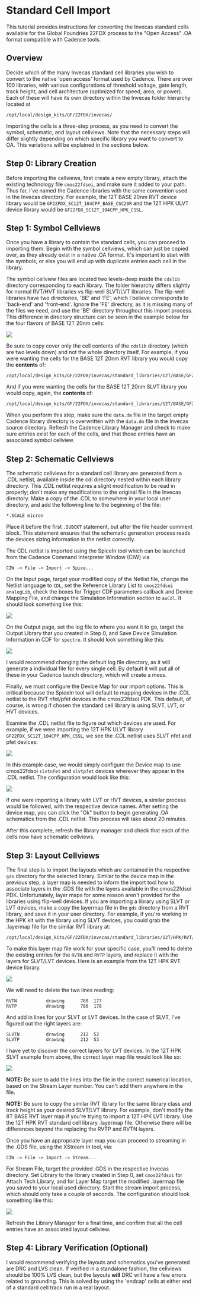 # Standard Cell Import

This tutorial provides instructions for converting the Invecas standard cells available for the Global Foundries 22FDX process to the "Open Access" .OA format compatible with Cadence tools.

## Overview

Decide which of the many Invecas standard cell libraries you wish to convert to the native 'open access' format used by Cadence. There are over 100 libraries, with various configurations of threshold voltage, gate length, track height, and cell architecture (optimized for speed, area, or power). Each of these will have its own directory within the Invecas folder hierarchy located at

```
/opt/local/design_kits/GF/22FDX/invecas/
```

Importing the cells is a three-step process, as you need to convert the symbol, schematic, and layout cellviews. Note that the necessary steps will differ slightly depending on which specific library you want to convert to OA. This variations will be explained in the sections below.

## Step 0: Library Creation

Before importing the cellviews, first create a new empty library, attach the existing technology file `cmos22fdsoi`, and make sure it added to your path. Thus far, I've named the Cadence libraries with the same convention used in the Invecas directory. For example, the 12T BASE 20nm RVT device library would be `GF22FDX_SC12T_104CPP_BASE_CSC20R` and the 12T HPK ULVT device library would be `GF22FDX_SC12T_104CPP_HPK_CSSL`.

## Step 1: Symbol Cellviews

Once you have a library to contain the standard cells, you can proceed to importing them. Begin with the symbol cellviews, which can just be copied over, as they already exist in a native .OA format. It's important to start with the symbols, or else you will end up with duplicate entries each cell in the library.

The symbol cellview files are located two levels-deep inside the `cdslib` directory corresponding to each library. The folder hierarchy differs slightly for normal RVT/HVT libraries vs flip-well SLVT/LVT libraries. The flip-well libraries have two directories, 'BE' and 'FE', which I believe corresponds to 'back-end' and 'front-end'. Ignore the 'FE' directory, as it is missing many of the files we need, and use the 'BE' directory throughout this import process. This difference in directory structure can be seen in the example below for the four flavors of BASE 12T 20nm cells:

![](./images/fdsoi_1.png)

Be sure to copy cover only the cell contents of the `cdslib` directory (which are two levels down) and not the whole directory itself. For example, if you were wanting the cells for the BASE 12T 20nm RVT library you would copy the **contents** of:

```
/opt/local/design_kits/GF/22FDX/invecas/standard_libraries/12T/BASE/GF22FDX_SC12T_104CPP_BASE_CSC20R_FDK_RELV03R00/GF22FDX_SC12T_104CPP_BASE_CSC20R_FDK_RELV03R00/cdslib/GF22FDX_SC12T_104CPP_BASE_CSC20R
```

And if you were wanting the cells for the BASE 12T 20nm SLVT library you would copy, again, the **contents** of:

```
/opt/local/design_kits/GF/22FDX/invecas/standard_libraries/12T/BASE/GF22FDX_SC12T_104CPP_BASE_CSC20SL_FDK_RELV05R00/GF22FDX_SC12T_104CPP_BASE_CSC20SL_BE_RELV05R00/GF22FDX_SC12T_104CPP_BASE_CSC20SL_FDK_RELV05R00/cdslib/GF22FDX_SC12T_104CPP_BASE_CSC20SL
```
When you perform this step, make sure the `data.dm` file in the target empty Cadence library directory is overwritten with the `data.dm` file in the Invecas source directory. Refresh the Cadence Library Manager and check to make sure entries exist for each of the cells, and that those entries have an associated symbol cellview.

## Step 2: Schematic Cellviews

The schematic cellviews for a standard cell library are generated from a .CDL netlist, available inside the cdl directory nested within each library directory. This .CDL netlist requires a slight modification to be read in properly; don't make any modifications to the original file in the Invecas directory. Make a copy of the .CDL to somewhere in your local user directory, and add the following line to the beginning of the file:

```
*.SCALE micron
```

Place it before the first `.SUBCKT` statement, but after the file header comment block. This statement ensures that the schematic generation process reads the devices sizing information in the netlist correctly.

The CDL netlist is imported using the SpiceIn tool which can be launched from the Cadence Command Interpreter Window (CIW) via 

```
CIW -> File -> Import -> Spice...
```

On the Input page, target your modified copy of the Netlist file, change the Netlist language to `CDL`, set the Reference Library List to `cmos22fdsoi analogLib`, check the boxes for Trigger CDF parameters callback and Device Mapping File, and change the Simulation Information section to `auCdl`. It should look something like this:

![](./images/fdsoi_2.png)

On the Output page, set the log file to where you want it to go, target the Output Library that you created in Step 0, and Save Device Simulation Information in CDF for `spectre`. It should look something like this:

![](./images/fdsoi_3.png)

I would recommend changing the default log file directory, as it will generate a individual file for every single cell. By default it will put all of these in your Cadence launch directory, which will create a mess.

Finally, we must configure the Device Map for our import options. This is critical because the SpiceIn tool will default to mapping devices in the .CDL netlist to the RVT nfet/pfet devices in the cmos22fdsoi PDK. This default, of course, is wrong if chosen the standard cell library is using SLVT, LVT, or HVT devices. 

Examine the .CDL netlist file to figure out which devices are used. For example, if we were importing the 12T HPK ULVT library `GF22FDX_SC12T_104CPP_HPK_CSSL`, we see the .CDL netlist uses SLVT nfet and pfet devices:

![](./images/fdsoi_4.png)

In this example case, we would simply configure the Device map to use cmos22fdsoi `slvtnfet` and `slvtpfet` devices wherever they appear in the .CDL netlist. The configuration would look like this:


![](./images/fdsoi_5.png)

If one were importing a library with LVT or HVT devices, a similar process would be followed, with the respective device names. After setting the device map, you can click the "Ok" button to begin generating .OA schematics from the .CDL netlist. This process will take about 20 minutes.

After this complete, refresh the library manager and check that each of the cells now have schematic cellviews.

## Step 3: Layout Cellviews

The final step is to import the layouts which are contained in the respective `gds` directory for the selected library. Similar to the device map in the previous step, a layer map is needed to inform the import tool how to associate layers in the .GDS file with the layers available in the cmos22fdsoi PDK. Unfortunately, layer maps for some reason aren't provided for the libraries using flip-well devices. If you are importing a library using SLVT or LVT devices, make a copy the layermap file in the `gds` directory from a RVT library, and save it in your user directory. For example, if you're working in the HPK kit with the library using SLVT devices, you could grab the .layermap file for the similar RVT library at:

```
/opt/local/design_kits/GF/22FDX/invecas/standard_libraries/12T/HPK/RVT/FDK/GF22FDX_SC12T_104CPP_HPK_CSR_FDK_RELV01R00/GF22FDX_SC12T_104CPP_HPK_CSR_FDK_RELV01R00/gds
```

To make this layer map file work for your specific case, you'll need to delete the existing entries for the `RVTN` and `RVTP` layers, and replace it with the layers for SLVT/LVT devices. Here is an example from the 12T HPK RVT device library.

![](./images/fdsoi_6.png)

We will need to delete the two lines reading:

```
RVTN		   drawing	    780  177
RVTP		   drawing	    780  178
```

And add in lines for your SLVT or LVT devices. In the case of SLVT, I've figured out the right layers are:

```
SLVTN		   drawing	    212  52
SLVTP		   drawing	    212  53
```

I have yet to discover the correct layers for LVT devices. In the 12T HPK SLVT example from above, the correct layer map file would look like so:

![](./images/fdsoi_7.png)

**NOTE:** Be sure to add the lines into the file in the correct numerical location, based on the Stream Layer number. You can't add them anywhere in the file.

**NOTE:** Be sure to copy the similar RVT library for the same library class and track height as your desired SLVT/LVT library. For example, don't modify the 8T BASE RVT layer map if you're trying to import a 12T HPK LVT library. Use the 12T HPK RVT standard cell library .layermap file. Otherwise there will be differences beyond the replacing the RVTP and RVTN layers.

Once you have an appropriate layer map you can proceed to streaming in the .GDS file, using the XStream In tool, via:

```
CIW -> File -> Import -> Stream...
```

For Stream File, target the provided .GDS in the respective Invecas directory. Set Library to the library created in Step 0, set `cmos22fdsoi` for Attach Tech Library, and for Layer Map target the modified .layermap file you saved to your local used directory. Start the stream import process, which should only take a couple of seconds. The configuration should look something like this:

![](./images/fdsoi_8.png)

Refresh the Library Manager for a final time, and confirm that all the cell entries have an associated layout cellview.

## Step 4: Library Verification (Optional)

I would recommend verifying the layouts and schematics you've generated are DRC and LVS clean. If verified in a standalone fashion, the cellviews should be 100% LVS clean, but the layouts **will** DRC will have a few errors related to grounding. This is solved by using the 'endcap' cells at either end of a standard cell track run in a real layout.













